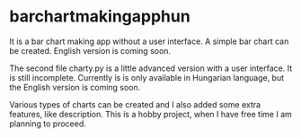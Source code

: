 # barchartmakingapphun
It is a bar chart making app without a user interface. A simple bar chart can be created. English version is coming soon.

The second file charty.py is a little advanced version with a user interface. It is still incomplete. Currently is is only available in Hungarian language,
but the English version is coming soon. 

Various types of charts can be created and I also added some extra features, like description. This is a hobby project, when I have free time I am planning to proceed.
